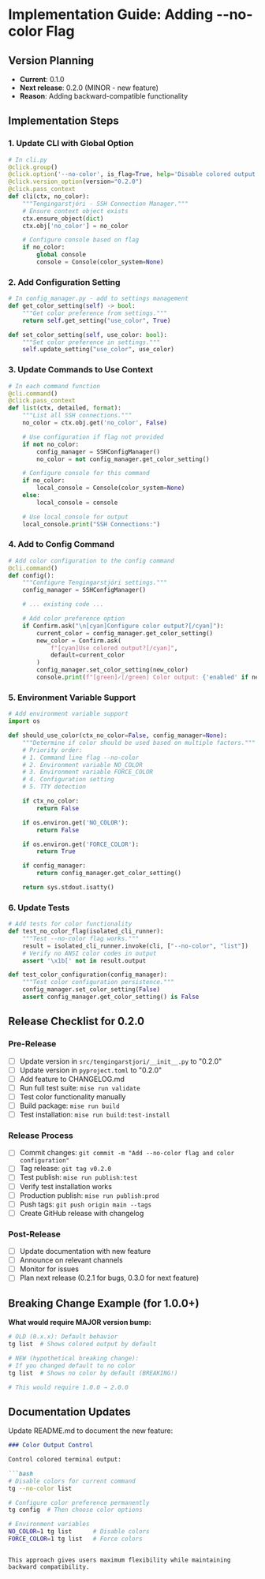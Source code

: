 # Implementation Guide: Adding --no-color Flag

## Version Planning
- **Current**: 0.1.0
- **Next release**: 0.2.0 (MINOR - new feature)
- **Reason**: Adding backward-compatible functionality

## Implementation Steps

### 1. Update CLI with Global Option
```python
# In cli.py
@click.group()
@click.option('--no-color', is_flag=True, help='Disable colored output')
@click.version_option(version="0.2.0")
@click.pass_context
def cli(ctx, no_color):
    """Tengingarstjóri - SSH Connection Manager."""
    # Ensure context object exists
    ctx.ensure_object(dict)
    ctx.obj['no_color'] = no_color

    # Configure console based on flag
    if no_color:
        global console
        console = Console(color_system=None)
```

### 2. Add Configuration Setting
```python
# In config_manager.py - add to settings management
def get_color_setting(self) -> bool:
    """Get color preference from settings."""
    return self.get_setting("use_color", True)

def set_color_setting(self, use_color: bool):
    """Set color preference in settings."""
    self.update_setting("use_color", use_color)
```

### 3. Update Commands to Use Context
```python
# In each command function
@cli.command()
@click.pass_context
def list(ctx, detailed, format):
    """List all SSH connections."""
    no_color = ctx.obj.get('no_color', False)

    # Use configuration if flag not provided
    if not no_color:
        config_manager = SSHConfigManager()
        no_color = not config_manager.get_color_setting()

    # Configure console for this command
    if no_color:
        local_console = Console(color_system=None)
    else:
        local_console = console

    # Use local_console for output
    local_console.print("SSH Connections:")
```

### 4. Add to Config Command
```python
# Add color configuration to the config command
@cli.command()
def config():
    """Configure Tengingarstjóri settings."""
    config_manager = SSHConfigManager()

    # ... existing code ...

    # Add color preference option
    if Confirm.ask("\n[cyan]Configure color output?[/cyan]"):
        current_color = config_manager.get_color_setting()
        new_color = Confirm.ask(
            f"[cyan]Use colored output?[/cyan]",
            default=current_color
        )
        config_manager.set_color_setting(new_color)
        console.print(f"[green]✓[/green] Color output: {'enabled' if new_color else 'disabled'}")
```

### 5. Environment Variable Support
```python
# Add environment variable support
import os

def should_use_color(ctx_no_color=False, config_manager=None):
    """Determine if color should be used based on multiple factors."""
    # Priority order:
    # 1. Command line flag --no-color
    # 2. Environment variable NO_COLOR
    # 3. Environment variable FORCE_COLOR
    # 4. Configuration setting
    # 5. TTY detection

    if ctx_no_color:
        return False

    if os.environ.get('NO_COLOR'):
        return False

    if os.environ.get('FORCE_COLOR'):
        return True

    if config_manager:
        return config_manager.get_color_setting()

    return sys.stdout.isatty()
```

### 6. Update Tests
```python
# Add tests for color functionality
def test_no_color_flag(isolated_cli_runner):
    """Test --no-color flag works."""
    result = isolated_cli_runner.invoke(cli, ["--no-color", "list"])
    # Verify no ANSI color codes in output
    assert '\x1b[' not in result.output

def test_color_configuration(config_manager):
    """Test color configuration persistence."""
    config_manager.set_color_setting(False)
    assert config_manager.get_color_setting() is False
```

## Release Checklist for 0.2.0

### Pre-Release
- [ ] Update version in `src/tengingarstjori/__init__.py` to "0.2.0"
- [ ] Update version in `pyproject.toml` to "0.2.0"
- [ ] Add feature to CHANGELOG.md
- [ ] Run full test suite: `mise run validate`
- [ ] Test color functionality manually
- [ ] Build package: `mise run build`
- [ ] Test installation: `mise run build:test-install`

### Release Process
- [ ] Commit changes: `git commit -m "Add --no-color flag and color configuration"`
- [ ] Tag release: `git tag v0.2.0`
- [ ] Test publish: `mise run publish:test`
- [ ] Verify test installation works
- [ ] Production publish: `mise run publish:prod`
- [ ] Push tags: `git push origin main --tags`
- [ ] Create GitHub release with changelog

### Post-Release
- [ ] Update documentation with new feature
- [ ] Announce on relevant channels
- [ ] Monitor for issues
- [ ] Plan next release (0.2.1 for bugs, 0.3.0 for next feature)

## Breaking Change Example (for 1.0.0+)

**What would require MAJOR version bump:**
```bash
# OLD (0.x.x): Default behavior
tg list  # Shows colored output by default

# NEW (hypothetical breaking change):
# If you changed default to no color
tg list  # Shows no color by default (BREAKING!)

# This would require 1.0.0 → 2.0.0
```

## Documentation Updates

Update README.md to document the new feature:

```markdown
### Color Output Control

Control colored terminal output:

```bash
# Disable colors for current command
tg --no-color list

# Configure color preference permanently
tg config  # Then choose color options

# Environment variables
NO_COLOR=1 tg list      # Disable colors
FORCE_COLOR=1 tg list   # Force colors
```
```

This approach gives users maximum flexibility while maintaining backward compatibility.
